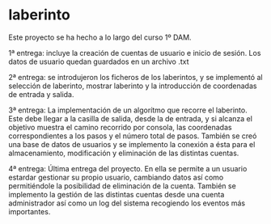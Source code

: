 # laberinto

Este proyecto se ha hecho a lo largo del curso 1º DAM. 

1ª entrega: incluye la creación de cuentas de usuario e inicio de sesión. Los datos de usuario quedan guardados en un archivo .txt

2ª entrega: se introdujeron los ficheros de los laberintos, y se implementó al selección de laberinto, mostrar laberinto y la introducción de coordenadas de entrada y salida.

3ª entrega: La implementación de un algorítmo que recorre el laberinto. Este debe llegar a la casilla de salida, desde la de entrada, y si alcanza el objetivo muestra el camino recorrido por consola, las coordenadas correspondientes a los pasos y el número total de pasos.
También se creó una base de datos de usuarios y se implemento la conexión a ésta para el almacenamiento, modificación y eliminación de las distintas cuentas.

4ª entrega: Última entrega del proyecto. En ella se permite a un usuario estardar gestionar su propio usuario, cambiando datos así como permitiéndole la posibilidad de eliminación de la cuenta. También se implemento la gestión de las distintas cuentas desde una cuenta administrador así como un log del sistema recogiendo los eventos más importantes.
